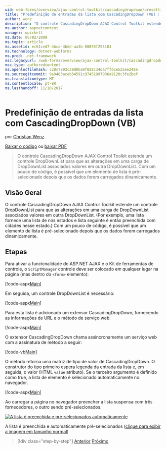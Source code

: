 ```yaml
---
uid: web-forms/overview/ajax-control-toolkit/cascadingdropdown/presetting-list-entries-with-cascadingdropdown-vb
title: "Predefinição de entradas da lista com CascadingDropDown (VB) | Microsoft Docs"
author: wenz
description: "O controle CascadingDropDown AJAX Control Toolkit estende um controle DropDownList para que as alterações em uma carga de DropDownList associados valores em anoth..."
ms.author: aspnetcontent
manager: wpickett
ms.date: 06/02/2008
ms.topic: article
ms.assetid: ec61ced7-bbca-4bdd-aa3b-80878f295181
ms.technology: dotnet-webforms
ms.prod: .net-framework
msc.legacyurl: /web-forms/overview/ajax-control-toolkit/cascadingdropdown/presetting-list-entries-with-cascadingdropdown-vb
msc.type: authoredcontent
ms.openlocfilehash: c28c7893c39d9ba9f828c34da7ffdce525ee248e
ms.sourcegitcommit: 9a9483aceb34591c97451997036a9120c3fe2baf
ms.translationtype: MT
ms.contentlocale: pt-BR
ms.lasthandoff: 11/10/2017
---
```

<a name="presetting-list-entries-with-cascadingdropdown-vb"></a>Predefinição de entradas da lista com CascadingDropDown (VB)
====================
por [Christian Wenz](https://github.com/wenz)

[Baixar o código](http://download.microsoft.com/download/9/0/7/907760b1-2c60-4f81-aeb6-ca416a573b0d/cascadingdropdown2.vb.zip) ou [baixar PDF](http://download.microsoft.com/download/2/d/c/2dc10e34-6983-41d4-9c08-f78f5387d32b/CascadingDropDown2VB.pdf)

> O controle CascadingDropDown AJAX Control Toolkit estende um controle DropDownList para que as alterações em uma carga de DropDownList associados valores em outra DropDownList. Com um pouco de código, é possível que um elemento de lista é pré-selecionado depois que os dados forem carregados dinamicamente.


## <a name="overview"></a>Visão Geral

O controle CascadingDropDown AJAX Control Toolkit estende um controle DropDownList para que as alterações em uma carga de DropDownList associados valores em outra DropDownList. (Por exemplo, uma lista fornece uma lista de nós estados e lista seguinte é então preenchida com cidades nesse estado.) Com um pouco de código, é possível que um elemento de lista é pré-selecionado depois que os dados forem carregados dinamicamente.

## <a name="steps"></a>Etapas

Para ativar a funcionalidade do ASP.NET AJAX e o Kit de ferramentas de controle, o `ScriptManager` controle deve ser colocado em qualquer lugar na página (mas dentro do `<form>` elemento):

[!code-aspx[Main](presetting-list-entries-with-cascadingdropdown-vb/samples/sample1.aspx)]

Em seguida, um controle DropDownList é necessário:

[!code-aspx[Main](presetting-list-entries-with-cascadingdropdown-vb/samples/sample2.aspx)]

Para esta lista é adicionado um extensor CascadingDropDown, fornecendo as informações de URL e o método de serviço web:

[!code-aspx[Main](presetting-list-entries-with-cascadingdropdown-vb/samples/sample3.aspx)]

O extensor CascadingDropDown chama assincronamente um serviço web com a assinatura de método a seguir:

[!code-vb[Main](presetting-list-entries-with-cascadingdropdown-vb/samples/sample4.vb)]

O método retorna uma matriz de tipo de valor de CascadingDropDown. O construtor do tipo primeiro espera legenda da entrada da lista e, em seguida, o valor (HTML `value` atributo). Se o terceiro argumento é definido como true, a lista de elemento é selecionado automaticamente no navegador.

[!code-aspx[Main](presetting-list-entries-with-cascadingdropdown-vb/samples/sample5.aspx)]

Ao carregar a página no navegador preencher a lista suspensa com três fornecedores, o outro sendo pré-selecionados.


[![A lista é preenchida e pré-selecionados automaticamente](presetting-list-entries-with-cascadingdropdown-vb/_static/image2.png)](presetting-list-entries-with-cascadingdropdown-vb/_static/image1.png)

A lista é preenchida e automaticamente pré-selecionados ([clique para exibir a imagem em tamanho normal](presetting-list-entries-with-cascadingdropdown-vb/_static/image3.png))

>[!div class="step-by-step"]
[Anterior](using-cascadingdropdown-with-a-database-vb.md)
[Próximo](using-auto-postback-with-cascadingdropdown-vb.md)

